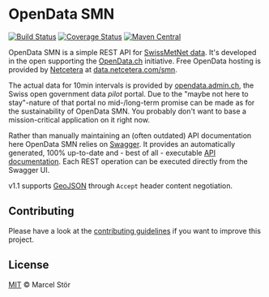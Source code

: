 # OpenData SMN 

[![Build Status](https://travis-ci.org/marcelstoer/open-data-smn.svg?branch=master)](https://travis-ci.org/marcelstoer/open-data-smn)
[![Coverage Status](https://coveralls.io/repos/marcelstoer/open-data-smn/badge.png?branch=master)](https://coveralls.io/r/marcelstoer/open-data-smn?branch=master)
[![Maven Central](https://maven-badges.herokuapp.com/maven-central/com.frightanic/open-data-smn/badge.svg)](https://maven-badges.herokuapp.com/maven-central/com.frightanic/open-data-smn/)

OpenData SMN is a simple REST API for [SwissMetNet data](http://www.meteoschweiz.admin.ch/web/en/climate/observation_systems/surface/swissmetnet.html). It's developed in the open supporting the [OpenData.ch](http://opendata.ch/) initiative. Free OpenData hosting is provided by [Netcetera](http://netcetera.com) at [data.netcetera.com/smn](http://data.netcetera.com/smn/).

The actual data for 10min intervals is provided by [opendata.admin.ch](http://www.opendata.admin.ch/en/dataset/messdatensmn), the Swiss open government data _pilot_ portal. Due to the "maybe not here to stay"-nature of that portal no mid-/long-term promise can be made as for the sustainability of OpenData SMN. You probably don't want to base a mission-critical application on it right now.

Rather than manually maintaining an (often outdated) API documentation here OpenData SMN relies on [Swagger](https://helloreverb.com/developers/swagger). It provides an automatically generated, 100% up-to-date and - best of all - executable [API documentation](http://data.netcetera.com/smn/swagger). Each REST operation can be executed directly from the Swagger UI.

v1.1 supports [GeoJSON](http://en.wikipedia.org/wiki/GeoJSON) through `Accept` header content negotiation.

## Contributing
Please have a look at the [contributing guidelines](CONTRIBUTING.md) if you want to improve this project.

## License
[MIT](http://opensource.org/licenses/MIT) © Marcel Stör
